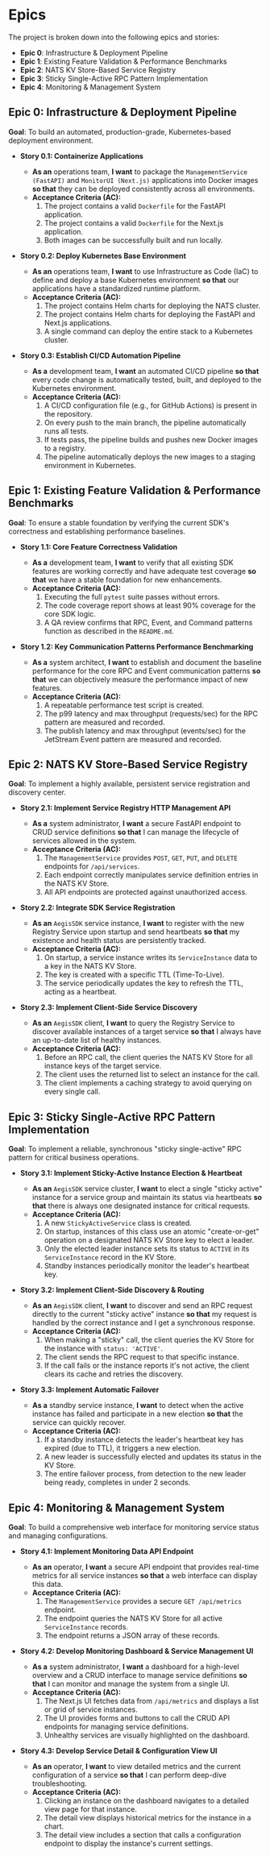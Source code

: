 # **Epics**

The project is broken down into the following epics and stories:

* **Epic 0**: Infrastructure & Deployment Pipeline
* **Epic 1**: Existing Feature Validation & Performance Benchmarks
* **Epic 2**: NATS KV Store-Based Service Registry
* **Epic 3**: Sticky Single-Active RPC Pattern Implementation
* **Epic 4**: Monitoring & Management System

## **Epic 0: Infrastructure & Deployment Pipeline**
**Goal**: To build an automated, production-grade, Kubernetes-based deployment environment.

* **Story 0.1: Containerize Applications**
    * **As an** operations team, **I want** to package the `ManagementService (FastAPI)` and `MonitorUI (Next.js)` applications into Docker images **so that** they can be deployed consistently across all environments.
    * **Acceptance Criteria (AC):**
        1.  The project contains a valid `Dockerfile` for the FastAPI application.
        2.  The project contains a valid `Dockerfile` for the Next.js application.
        3.  Both images can be successfully built and run locally.

* **Story 0.2: Deploy Kubernetes Base Environment**
    * **As an** operations team, **I want** to use Infrastructure as Code (IaC) to define and deploy a base Kubernetes environment **so that** our applications have a standardized runtime platform.
    * **Acceptance Criteria (AC):**
        1.  The project contains Helm charts for deploying the NATS cluster.
        2.  The project contains Helm charts for deploying the FastAPI and Next.js applications.
        3.  A single command can deploy the entire stack to a Kubernetes cluster.

* **Story 0.3: Establish CI/CD Automation Pipeline**
    * **As a** development team, **I want** an automated CI/CD pipeline **so that** every code change is automatically tested, built, and deployed to the Kubernetes environment.
    * **Acceptance Criteria (AC):**
        1.  A CI/CD configuration file (e.g., for GitHub Actions) is present in the repository.
        2.  On every push to the main branch, the pipeline automatically runs all tests.
        3.  If tests pass, the pipeline builds and pushes new Docker images to a registry.
        4.  The pipeline automatically deploys the new images to a staging environment in Kubernetes.

## **Epic 1: Existing Feature Validation & Performance Benchmarks**
**Goal**: To ensure a stable foundation by verifying the current SDK's correctness and establishing performance baselines.

* **Story 1.1: Core Feature Correctness Validation**
    * **As a** development team, **I want** to verify that all existing SDK features are working correctly and have adequate test coverage **so that** we have a stable foundation for new enhancements.
    * **Acceptance Criteria (AC):**
        1.  Executing the full `pytest` suite passes without errors.
        2.  The code coverage report shows at least 90% coverage for the core SDK logic.
        3.  A QA review confirms that RPC, Event, and Command patterns function as described in the `README.md`.

* **Story 1.2: Key Communication Patterns Performance Benchmarking**
    * **As a** system architect, **I want** to establish and document the baseline performance for the core RPC and Event communication patterns **so that** we can objectively measure the performance impact of new features.
    * **Acceptance Criteria (AC):**
        1.  A repeatable performance test script is created.
        2.  The p99 latency and max throughput (requests/sec) for the RPC pattern are measured and recorded.
        3.  The publish latency and max throughput (events/sec) for the JetStream Event pattern are measured and recorded.

## **Epic 2: NATS KV Store-Based Service Registry**
**Goal**: To implement a highly available, persistent service registration and discovery center.

* **Story 2.1: Implement Service Registry HTTP Management API**
    * **As a** system administrator, **I want** a secure FastAPI endpoint to CRUD service definitions **so that** I can manage the lifecycle of services allowed in the system.
    * **Acceptance Criteria (AC):**
        1.  The `ManagementService` provides `POST`, `GET`, `PUT`, and `DELETE` endpoints for `/api/services`.
        2.  Each endpoint correctly manipulates service definition entries in the NATS KV Store.
        3.  All API endpoints are protected against unauthorized access.

* **Story 2.2: Integrate SDK Service Registration**
    * **As an** `AegisSDK` service instance, **I want** to register with the new Registry Service upon startup and send heartbeats **so that** my existence and health status are persistently tracked.
    * **Acceptance Criteria (AC):**
        1.  On startup, a service instance writes its `ServiceInstance` data to a key in the NATS KV Store.
        2.  The key is created with a specific TTL (Time-To-Live).
        3.  The service periodically updates the key to refresh the TTL, acting as a heartbeat.

* **Story 2.3: Implement Client-Side Service Discovery**
    * **As an** `AegisSDK` client, **I want** to query the Registry Service to discover available instances of a target service **so that** I always have an up-to-date list of healthy instances.
    * **Acceptance Criteria (AC):**
        1.  Before an RPC call, the client queries the NATS KV Store for all instance keys of the target service.
        2.  The client uses the returned list to select an instance for the call.
        3.  The client implements a caching strategy to avoid querying on every single call.

## **Epic 3: Sticky Single-Active RPC Pattern Implementation**
**Goal**: To implement a reliable, synchronous "sticky single-active" RPC pattern for critical business operations.

* **Story 3.1: Implement Sticky-Active Instance Election & Heartbeat**
    * **As an** `AegisSDK` service cluster, **I want** to elect a single "sticky active" instance for a service group and maintain its status via heartbeats **so that** there is always one designated instance for critical requests.
    * **Acceptance Criteria (AC):**
        1.  A new `StickyActiveService` class is created.
        2.  On startup, instances of this class use an atomic "create-or-get" operation on a designated NATS KV Store key to elect a leader.
        3.  Only the elected leader instance sets its status to `ACTIVE` in its `ServiceInstance` record in the KV Store.
        4.  Standby instances periodically monitor the leader's heartbeat key.

* **Story 3.2: Implement Client-Side Discovery & Routing**
    * **As an** `AegisSDK` client, **I want** to discover and send an RPC request directly to the current "sticky active" instance **so that** my request is handled by the correct instance and I get a synchronous response.
    * **Acceptance Criteria (AC):**
        1.  When making a "sticky" call, the client queries the KV Store for the instance with `status: 'ACTIVE'`.
        2.  The client sends the RPC request to that specific instance.
        3.  If the call fails or the instance reports it's not active, the client clears its cache and retries the discovery.

* **Story 3.3: Implement Automatic Failover**
    * **As a** standby service instance, **I want** to detect when the active instance has failed and participate in a new election **so that** the service can quickly recover.
    * **Acceptance Criteria (AC):**
        1.  If a standby instance detects the leader's heartbeat key has expired (due to TTL), it triggers a new election.
        2.  A new leader is successfully elected and updates its status in the KV Store.
        3.  The entire failover process, from detection to the new leader being ready, completes in under 2 seconds.

## **Epic 4: Monitoring & Management System**
**Goal**: To build a comprehensive web interface for monitoring service status and managing configurations.

* **Story 4.1: Implement Monitoring Data API Endpoint**
    * **As an** operator, **I want** a secure API endpoint that provides real-time metrics for all service instances **so that** a web interface can display this data.
    * **Acceptance Criteria (AC):**
        1.  The `ManagementService` provides a secure `GET /api/metrics` endpoint.
        2.  The endpoint queries the NATS KV Store for all active `ServiceInstance` records.
        3.  The endpoint returns a JSON array of these records.

* **Story 4.2: Develop Monitoring Dashboard & Service Management UI**
    * **As a** system administrator, **I want** a dashboard for a high-level overview and a CRUD interface to manage service definitions **so that** I can monitor and manage the system from a single UI.
    * **Acceptance Criteria (AC):**
        1.  The Next.js UI fetches data from `/api/metrics` and displays a list or grid of service instances.
        2.  The UI provides forms and buttons to call the CRUD API endpoints for managing service definitions.
        3.  Unhealthy services are visually highlighted on the dashboard.

* **Story 4.3: Develop Service Detail & Configuration View UI**
    * **As an** operator, **I want** to view detailed metrics and the current configuration of a service **so that** I can perform deep-dive troubleshooting.
    * **Acceptance Criteria (AC):**
        1.  Clicking an instance on the dashboard navigates to a detailed view page for that instance.
        2.  The detail view displays historical metrics for the instance in a chart.
        3.  The detail view includes a section that calls a configuration endpoint to display the instance's current settings.
